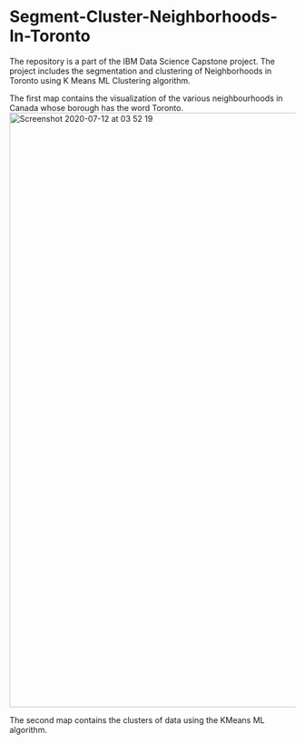 # Segment-Cluster-Neighborhoods-In-Toronto

The repository is a part of the IBM Data Science Capstone project. 
The project includes the segmentation and clustering of Neighborhoods in Toronto using K Means ML Clustering algorithm.

The first map contains the visualization of the various neighbourhoods in Canada whose borough has the word Toronto.
<img width="1046" alt="Screenshot 2020-07-12 at 03 52 19" src="https://user-images.githubusercontent.com/57965656/87237289-c3a49080-c3f4-11ea-8914-cafabb4b3633.png">

The second map contains the clusters of data using the KMeans ML algorithm.
